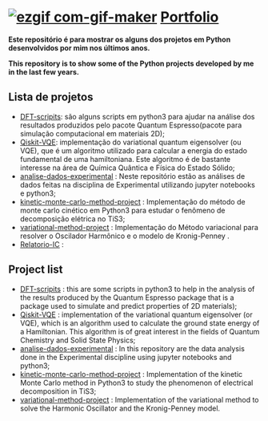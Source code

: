# [![ezgif com-gif-maker](https://user-images.githubusercontent.com/69605680/161603933-251e088f-3b8f-4ca1-91a5-d9d5fe15061e.gif)](https://github.com/lipetik/portfolio) [Portfolio](https://github.com/lipetik/portfolio) 

**Este repositório é para mostrar os alguns dos projetos em Python desenvolvidos por mim nos últimos anos.**

**This repository is to show some of the Python projects developed by me in the last few years.**

## Lista de projetos ##
* [<ins>DFT-scripits</ins>](https://github.com/lipetik/portfolio/tree/main/DFT-scripts): são alguns scripts em python3 para ajudar na análise dos resultados produzidos pelo pacote Quantum Espresso(pacote para simulação computacional em materiais 2D);
* [<ins>Qiskit-VQE</ins>](https://github.com/lipetik/portfolio/tree/main/Qiskit-VQE): implementação do variational quantum eigensolver (ou VQE), que é um algoritmo utilizado para calcular a energia do estado fundamental de uma hamiltoniana. Este algoritmo é de bastante interesse na área de Química Quântica e Física do Estado Sólido;
* [<ins>analise-dados-experimental</ins>](https://github.com/lipetik/portfolio/tree/main/analise-dados-experimental) : Neste repositório estão as análises de dados feitas na disciplina de Experimental utilizando jupyter notebooks e python3;
* [<ins>kinetic-monte-carlo-method-project</ins>](https://github.com/lipetik/portfolio/tree/main/kinetic-monte-carlo-method-project) : Implementação do método de monte carlo cinético em Python3 para estudar o fenômeno de decomposição elétrica no TiS3;
* [<ins>variational-method-project</ins>](https://github.com/lipetik/portfolio/tree/main/variational-method-project) : Implementação do Método variacional para resolver o Oscilador Harmônico e o modelo de Kronig-Penney .
* [<ins>Relatorio-IC</ins>](https://github.com/lipetik/portfolio/tree/main/Relatorio-IC) :



## Project list ##
* <ins>DFT-scripits</ins> : this are some scripts in python3 to help in the analysis of the results produced by the Quantum Espresso package that is a package used to simulate and predict properties of 2D materials);
* <ins>Qiskit-VQE</ins> : implementation of the variational quantum eigensolver (or VQE), which is an algorithm used to calculate the ground state energy of a Hamiltonian. This algorithm is of great interest in the fields of Quantum Chemistry and Solid State Physics;
* <ins>analise-dados-experimental</ins> : In this repository are the data analysis done in the Experimental discipline using jupyter notebooks and python3;
* <ins>kinetic-monte-carlo-method-project</ins> : Implementation of the kinetic Monte Carlo method in Python3 to study the phenomenon of electrical decomposition in TiS3;
* <ins>variational-method-project</ins> : Implementation of the variational method to solve the Harmonic Oscillator and the Kronig-Penney model.
